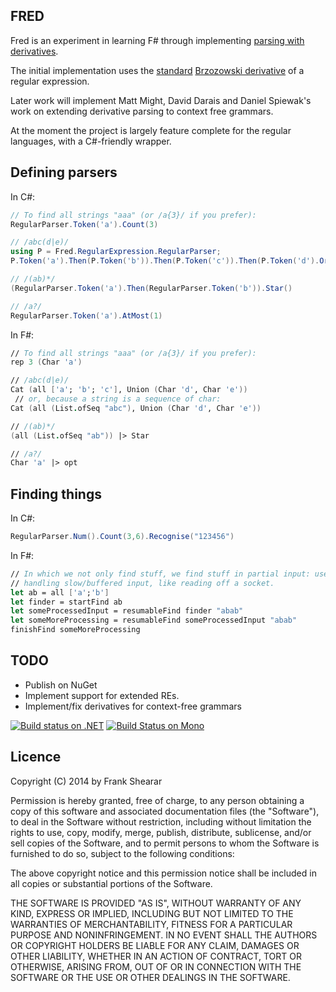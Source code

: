 FRED
----

Fred is an experiment in learning F# through implementing [parsing with derivatives](http://matt.might.net/articles/parsing-with-derivatives/).

The initial implementation uses the [standard](http://dl.acm.org/citation.cfm?id=321249) [Brzozowski derivative](http://www.mpi-sws.org/~turon/re-deriv.pdf) of a regular expression.

Later work will implement Matt Might, David Darais and Daniel Spiewak's work on extending derivative parsing to context free grammars.

At the moment the project is largely feature complete for the regular languages, with a C#-friendly wrapper.

Defining parsers
----------------

In C#:
````csharp
// To find all strings "aaa" (or /a{3}/ if you prefer):
RegularParser.Token('a').Count(3)

// /abc(d|e)/
using P = Fred.RegularExpression.RegularParser;
P.Token('a').Then(P.Token('b')).Then(P.Token('c')).Then(P.Token('d').Or(P.Token('e')))

// /(ab)*/
(RegularParser.Token('a').Then(RegularParser.Token('b')).Star()

// /a?/
RegularParser.Token('a').AtMost(1)
````

In F#:
````fsharp
// To find all strings "aaa" (or /a{3}/ if you prefer):
rep 3 (Char 'a')

// /abc(d|e)/
Cat (all ['a'; 'b'; 'c'], Union (Char 'd', Char 'e'))
 // or, because a string is a sequence of char:
Cat (all (List.ofSeq "abc"), Union (Char 'd', Char 'e'))

// /(ab)*/
(all (List.ofSeq "ab")) |> Star

// /a?/
Char 'a' |> opt
````

Finding things
--------------

In C#:
````csharp
RegularParser.Num().Count(3,6).Recognise("123456")
````

In F#:
````fsharp
// In which we not only find stuff, we find stuff in partial input: useful for
// handling slow/buffered input, like reading off a socket.
let ab = all ['a';'b']
let finder = startFind ab
let someProcessedInput = resumableFind finder "abab"
let someMoreProcessing = resumableFind someProcessedInput "abab"
finishFind someMoreProcessing
````

TODO
----
* Publish on NuGet
* Implement support for extended REs.
* Implement/fix derivatives for context-free grammars

[![Build status on .NET](https://ci.appveyor.com/api/projects/status/8ix7agowa8rrfu1k/branch/master)](https://ci.appveyor.com/project/frankshearar/fred/branch/master)
[![Build Status on Mono](https://secure.travis-ci.org/frankshearar/Fred.png?branch=master)](http://travis-ci.org/frankshearar/Fred)

Licence
-------
Copyright (C) 2014 by Frank Shearar

Permission is hereby granted, free of charge, to any person obtaining a copy of this software and associated documentation files (the "Software"), to deal in the Software without restriction, including without limitation the rights to use, copy, modify, merge, publish, distribute, sublicense, and/or sell copies of the Software, and to permit persons to whom the Software is furnished to do so, subject to the following conditions:

The above copyright notice and this permission notice shall be included in all copies or substantial portions of the Software.

THE SOFTWARE IS PROVIDED "AS IS", WITHOUT WARRANTY OF ANY KIND, EXPRESS OR IMPLIED, INCLUDING BUT NOT LIMITED TO THE WARRANTIES OF MERCHANTABILITY, FITNESS FOR A PARTICULAR PURPOSE AND NONINFRINGEMENT. IN NO EVENT SHALL THE AUTHORS OR COPYRIGHT HOLDERS BE LIABLE FOR ANY CLAIM, DAMAGES OR OTHER LIABILITY, WHETHER IN AN ACTION OF CONTRACT, TORT OR OTHERWISE, ARISING FROM, OUT OF OR IN CONNECTION WITH THE SOFTWARE OR THE USE OR OTHER DEALINGS IN THE SOFTWARE.